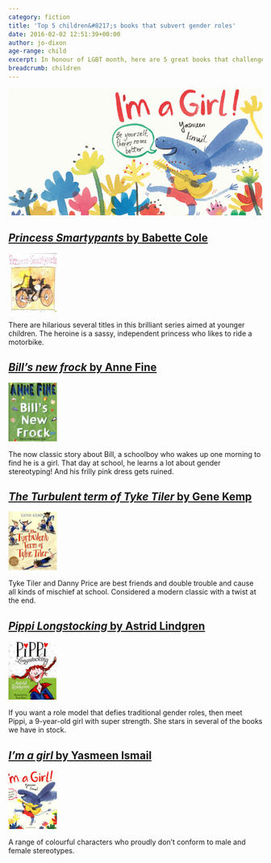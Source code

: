 ```yaml
---
category: fiction
title: 'Top 5 children&#8217;s books that subvert gender roles'
date: 2016-02-02 12:51:39+00:00
author: jo-dixon
age-range: child
excerpt: In honour of LGBT month, here are 5 great books that challenge gender stereotypes.
breadcrumb: children
---
```

![I'm a girl by Yasmeen Ismail](/images/featured/featured-im-a-girl.jpg)

## [<cite>Princess Smartypants</cite> by Babette Cole](https://suffolk.spydus.co.uk/cgi-bin/spydus.exe/ENQ/OPAC/BIBENQ/16361811?QRY=CTIBIB%3C%20IRN(77646)&QRYTEXT=Princess%20Smartypants)

[![Princess Smartypants by Babette Cole](/images/article/princess-smartypants.jpg)](https://suffolk.spydus.co.uk/cgi-bin/spydus.exe/ENQ/OPAC/BIBENQ/16361811?QRY=CTIBIB%3C%20IRN(77646)&QRYTEXT=Princess%20Smartypants)

There are hilarious several titles in this brilliant series aimed at younger children. The heroine is a sassy, independent princess who likes to ride a motorbike.

## [<cite>Bill’s new frock</cite> by Anne Fine](https://suffolk.spydus.co.uk/cgi-bin/spydus.exe/ENQ/OPAC/BIBENQ/16364299?QRY=CTIBIB%3C%20IRN(306175)&QRYTEXT=Bill%27s%20new%20frock)

[![Bill’s new frock by Anne Fine](/images/article/bills-new-frock.jpg)](https://suffolk.spydus.co.uk/cgi-bin/spydus.exe/ENQ/OPAC/BIBENQ/16364299?QRY=CTIBIB%3C%20IRN(306175)&QRYTEXT=Bill%27s%20new%20frock)

The now classic story about Bill, a schoolboy who wakes up one morning to find he is a girl. That day at school, he learns a lot about gender stereotyping! And his frilly pink dress gets ruined.

## [<cite>The Turbulent term of Tyke Tiler</cite> by Gene Kemp](https://suffolk.spydus.co.uk/cgi-bin/spydus.exe/ENQ/OPAC/BIBENQ/16365851?QRY=CTIBIB%3C%20IRN(41466)&QRYTEXT=The%20turbulent%20term%20of%20Tyke%20Tiler)

[![The Turbulent term of Tyke Tiler by Gene Kemp](/images/article/the-turbulent-term-of-tyke-tiler.jpg)](https://suffolk.spydus.co.uk/cgi-bin/spydus.exe/ENQ/OPAC/BIBENQ/16365851?QRY=CTIBIB%3C%20IRN(41466)&QRYTEXT=The%20turbulent%20term%20of%20Tyke%20Tiler)

Tyke Tiler and Danny Price are best friends and double trouble and cause all kinds of mischief at school. Considered a modern classic with a twist at the end.

## [<cite>Pippi Longstocking</cite> by Astrid Lindgren](https://suffolk.spydus.co.uk/cgi-bin/spydus.exe/ENQ/OPAC/BIBENQ/16366446?QRY=CTIBIB%3C%20IRN(50629)&QRYTEXT=Pippi%20Longstocking)

[![Pippi Longstocking by Astrid Lindgren](/images/article/pippi-longstocking.jpg)](https://suffolk.spydus.co.uk/cgi-bin/spydus.exe/ENQ/OPAC/BIBENQ/16366446?QRY=CTIBIB%3C%20IRN(50629)&QRYTEXT=Pippi%20Longstocking)

If you want a role model that defies traditional gender roles, then meet Pippi, a 9-year-old girl with super strength. She stars in several of the books we have in stock.

## [<cite>I&#8217;m a girl</cite> by Yasmeen Ismail](https://suffolk.spydus.co.uk/cgi-bin/spydus.exe/ENQ/OPAC/BIBENQ/17825848?QRY=CTIBIB%3C%20IRN(51020052)&QRYTEXT=I%27m%20a%20girl!)

[![I'm a girl by Yasmeen Ismail](/images/article/im-a-girl.jpg)](https://suffolk.spydus.co.uk/cgi-bin/spydus.exe/ENQ/OPAC/BIBENQ/17825848?QRY=CTIBIB%3C%20IRN(51020052)&QRYTEXT=I%27m%20a%20girl!)

A range of colourful characters who proudly don&#8217;t conform to male and female stereotypes.
